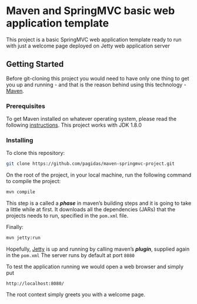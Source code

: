 # Maven and SpringMVC basic web application template
This project is a basic SpringMVC web application template ready to 
run with just a welcome page deployed on Jetty web application server

## Getting Started
Before git-cloning this project you would need to have only one thing
to get you up and running - and that is the reason behind using this
technology - [Maven](https://maven.apache.org/).

### Prerequisites
To get Maven installed on whatever operating system, please read the following [instructions](https://www.baeldung.com/install-maven-on-windows-linux-mac). This project works with JDK 1.8.0

### Installing

To clone this repository:
```bash
git clone https://github.com/pagidas/maven-springmvc-project.git
```

On the root of the project, in your local machine, run the following command to compile the project:
```bash
mvn compile
```

This step is a called a ***phase*** in maven’s building steps and it is going to take a little while at first. It downloads all the dependencies (JARs) that the projects needs to run, specified in the `pom.xml` file.

Finally:
```bash
mvn jetty:run
```

Hopefully, [Jetty](https://www.eclipse.org/jetty/documentation/9.4.x/jetty-maven-plugin.html) is up and running by calling maven’s ***plugin***, supplied again in the `pom.xml` The server runs by default at port `8080`

To test the application running we would open a web browser and simply put
```http
http://localhost:8080/
```

The root context simply greets you with a welcome page. 
